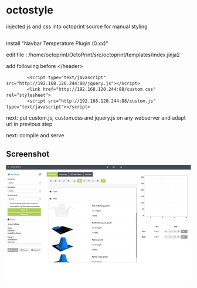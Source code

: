 # octostyle


injected js and css into octoprint source for manual styling


##
install "Navbar Temperature Plugin (0.xx)"

edit file : /home/octoprint/OctoPrint/src/octoprint/templates/index.jinja2

add following before &lt;/header&gt;

```
        <script type="text/javascript" src="http://192.168.120.244:88/jquery.js"></script>
        <link href="http://192.168.120.244:88/custom.css" rel="stylesheet">
        <script src="http://192.168.120.244:88/custom.js" type="text/javascript"></script>
```

next: put custom.js, custom.css and jquery.js on any webserver and adapt url in previous step

next: compile and serve


## Screenshot

![screen1](screen1.png)
